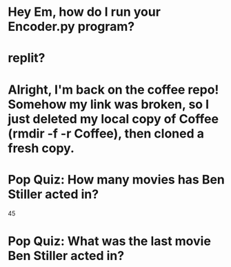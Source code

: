 # Hey Em, how do I run your Encoder.py program?
# replit?

# Alright, I'm back on the coffee repo! Somehow my link was broken, so I just deleted my local copy of Coffee (rmdir -f -r Coffee), then cloned a fresh copy.

# Pop Quiz: How many movies has Ben Stiller acted in?
45

# Pop Quiz: What was the last movie Ben Stiller acted in?
